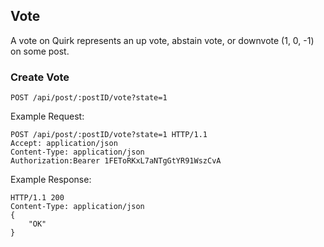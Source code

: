 ## Vote

A vote on Quirk represents an up vote, abstain vote, or downvote
(1, 0, -1) on some post. 

### Create Vote
`POST /api/post/:postID/vote?state=1`

Example Request:

```http
POST /api/post/:postID/vote?state=1 HTTP/1.1
Accept: application/json
Content-Type: application/json
Authorization:Bearer 1FEToRKxL7aNTgGtYR91WszCvA
```

Example Response:

```http
HTTP/1.1 200
Content-Type: application/json
{
	"OK"
}
```